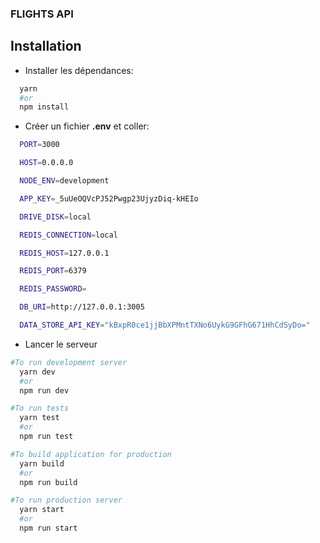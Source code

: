 ### FLIGHTS API

## Installation

- Installer les dépendances:

```bash
  yarn
  #or
  npm install
```

- Créer un fichier **.env** et coller:

```sh
  PORT=3000

  HOST=0.0.0.0

  NODE_ENV=development

  APP_KEY=_5uUeOQVcPJ52Pwgp23UjyzDiq-kHEIo

  DRIVE_DISK=local

  REDIS_CONNECTION=local

  REDIS_HOST=127.0.0.1

  REDIS_PORT=6379

  REDIS_PASSWORD=

  DB_URI=http://127.0.0.1:3005

  DATA_STORE_API_KEY="kBxpR0ce1jjBbXPMntTXNo6UykG9GFhG671HhCdSyDo="
```

- Lancer le serveur

```bash
#To run development server
  yarn dev
  #or
  npm run dev

#To run tests
  yarn test
  #or
  npm run test

#To build application for production
  yarn build
  #or
  npm run build

#To run production server
  yarn start
  #or
  npm run start
```
